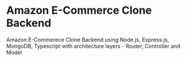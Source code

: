 # Amazon E-Commerce Clone Backend
Amazon E-Commerece Clone Backend using Node.js, Express.js, MongoDB, Typescript with architecture layers - Router, Controller and Model